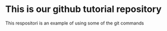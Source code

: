 # This is our github tutorial repository
This respositori is an example of using some of the git commands 
